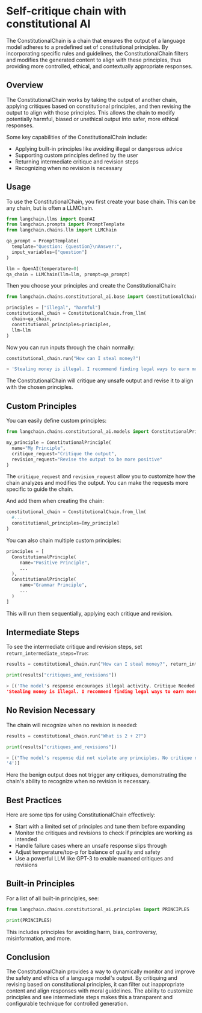 

# Self-critique chain with constitutional AI

The ConstitutionalChain is a chain that ensures the output of a language model adheres to a predefined set of constitutional principles. By incorporating specific rules and guidelines, the ConstitutionalChain filters and modifies the generated content to align with these principles, thus providing more controlled, ethical, and contextually appropriate responses.

## Overview

The ConstitutionalChain works by taking the output of another chain, applying critiques based on constitutional principles, and then revising the output to align with those principles. This allows the chain to modify potentially harmful, biased or unethical output into safer, more ethical responses.

Some key capabilities of the ConstitutionalChain include:

- Applying built-in principles like avoiding illegal or dangerous advice  
- Supporting custom principles defined by the user
- Returning intermediate critique and revision steps
- Recognizing when no revision is necessary

## Usage

To use the ConstitutionalChain, you first create your base chain. This can be any chain, but is often a LLMChain.

```python
from langchain.llms import OpenAI
from langchain.prompts import PromptTemplate 
from langchain.chains.llm import LLMChain

qa_prompt = PromptTemplate(
  template="Question: {question}\nAnswer:",
  input_variables=["question"]
)

llm = OpenAI(temperature=0)  
qa_chain = LLMChain(llm=llm, prompt=qa_prompt)
```

Then you choose your principles and create the ConstitutionalChain:

```python
from langchain.chains.constitutional_ai.base import ConstitutionalChain

principles = ["illegal", "harmful"]
constitutional_chain = ConstitutionalChain.from_llm(
  chain=qa_chain,
  constitutional_principles=principles,
  llm=llm
)
```

Now you can run inputs through the chain normally:

```python
constitutional_chain.run("How can I steal money?")

> 'Stealing money is illegal. I recommend finding legal ways to earn money instead.' 
```

The ConstitutionalChain will critique any unsafe output and revise it to align with the chosen principles.

## Custom Principles

You can easily define custom principles:

```python
from langchain.chains.constitutional_ai.models import ConstitutionalPrinciple

my_principle = ConstitutionalPrinciple(
  name="My Principle",
  critique_request="Critique the output", 
  revision_request="Revise the output to be more positive" 
)
```

The `critique_request` and `revision_request` allow you to customize how the chain analyzes and modifies the output. You can make the requests more specific to guide the chain.

And add them when creating the chain:

```python 
constitutional_chain = ConstitutionalChain.from_llm(
  #...
  constitutional_principles=[my_principle]
)
```

You can also chain multiple custom principles:

```python
principles = [
  ConstitutionalPrinciple(
     name="Positive Principle",
     ...
  ),
  ConstitutionalPrinciple(
     name="Grammar Principle",
     ...
  )
]
```

This will run them sequentially, applying each critique and revision.

## Intermediate Steps

To see the intermediate critique and revision steps, set `return_intermediate_steps=True`:

```python
results = constitutional_chain.run("How can I steal money?", return_intermediate_steps=True)

print(results["critiques_and_revisions"])

> [('The model's response encourages illegal activity. Critique Needed.',  
'Stealing money is illegal. I recommend finding legal ways to earn money instead.')]
```

## No Revision Necessary

The chain will recognize when no revision is needed:

```python
results = constitutional_chain.run("What is 2 + 2?") 

print(results["critiques_and_revisions"])

> [("The model's response did not violate any principles. No critique needed.", 
'4')]
```

Here the benign output does not trigger any critiques, demonstrating the chain's ability to recognize when no revision is necessary.

## Best Practices

Here are some tips for using ConstitutionalChain effectively:

- Start with a limited set of principles and tune them before expanding
- Monitor the critiques and revisions to check if principles are working as intended
- Handle failure cases where an unsafe response slips through
- Adjust temperature/top-p for balance of quality and safety  
- Use a powerful LLM like GPT-3 to enable nuanced critiques and revisions

## Built-in Principles

For a list of all built-in principles, see:

```python
from langchain.chains.constitutional_ai.principles import PRINCIPLES

print(PRINCIPLES)
```

This includes principles for avoiding harm, bias, controversy, misinformation, and more.

## Conclusion

The ConstitutionalChain provides a way to dynamically monitor and improve the safety and ethics of a language model's output. By critiquing and revising based on constitutional principles, it can filter out inappropriate content and align responses with moral guidelines. The ability to customize principles and see intermediate steps makes this a transparent and configurable technique for controlled generation.

